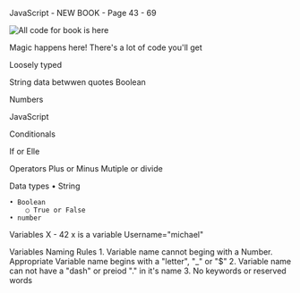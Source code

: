 JavaScript - 
NEW BOOK - 
Page 43 - 69

![All code for book is here](http://www.javascriptbook.com)

Magic happens here!
There's a lot of code you'll get


Loosely typed 


String
  data betwwen quotes
Boolean

Numbers

JavaScript

Conditionals

If or Elle

Operators
Plus or Minus
Mutiple or divide




Data types
	• String
		
	• Boolean
		○ True or False
	• number

Variables
X - 42  x is a variable
Username="michael"

Variables Naming Rules
	1. Variable name cannot beging with a  Number. Appropriate Variable name begins with a "letter", "_" or "$"
	2. Variable name can not have a "dash" or preiod "." in it's name
	3. No keywords or reserved words
	


